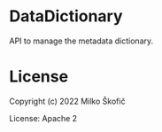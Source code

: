 # DataDictionary

API to manage the metadata dictionary.

# License

Copyright (c) 2022 Milko Škofič

License: Apache 2